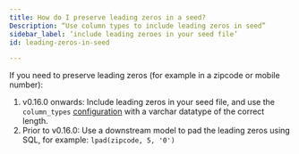 ```yaml
---
title: How do I preserve leading zeros in a seed?
Description: “Use column types to include leading zeros in seed”
sidebar_label: ‘include leading zeroes in your seed file’
id: leading-zeros-in-seed

---
```


If you need to preserve leading zeros (for example in a zipcode or mobile number):

1. v0.16.0 onwards: Include leading zeros in your seed file, and use the `column_types` [configuration](reference/resource-configs/column_types.md) with a varchar datatype of the correct length.
2. Prior to v0.16.0: Use a downstream model to pad the leading zeros using SQL, for example: `lpad(zipcode, 5, '0')`
